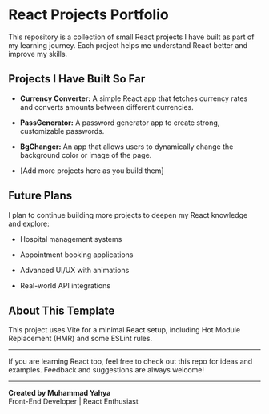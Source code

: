 # React Projects Portfolio

This repository is a collection of small React projects I have built as part of my learning journey. Each project helps me understand React better and improve my skills.

## Projects I Have Built So Far

- **Currency Converter:** A simple React app that fetches currency rates and converts amounts between different currencies.

- **PassGenerator:** A password generator app to create strong, customizable passwords.

- **BgChanger:** An app that allows users to dynamically change the background color or image of the page.

- [Add more projects here as you build them]

## Future Plans

I plan to continue building more projects to deepen my React knowledge and explore:

- Hospital management systems

- Appointment booking applications

- Advanced UI/UX with animations

- Real-world API integrations

## About This Template

This project uses Vite for a minimal React setup, including Hot Module Replacement (HMR) and some ESLint rules.

---

If you are learning React too, feel free to check out this repo for ideas and examples. Feedback and suggestions are always welcome!

---

**Created by Muhammad Yahya**  
Front-End Developer | React Enthusiast
